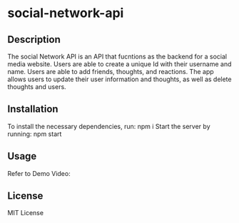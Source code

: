 # social-network-api

## Description

The social Network API is an API that fucntions as the backend for a social media website. Users are able to create a unique Id with their username and name. Users are able to add friends, thoughts, and reactions. The app allows users to update their user information and thoughts, as well as delete thoughts and users. 

## Installation

To install the necessary dependencies, run: npm i 
Start the server by running: npm start 

## Usage

Refer to Demo Video: 

## License 

MIT License
